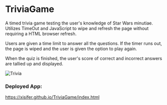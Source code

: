 # TriviaGame
A timed trivia game testing the user's knowledge of Star Wars minutiae. Utilizes TimeOut and JavaScript to wipe and refresh the page without requiring a HTML browser refresh. 

Users are given a time limit to answer all the questions. If the timer runs out, the page is wiped and the user is given the option to play again.

When the quiz is finished, the user's score of correct and incorrect answers are tallied up and displayed.

![Trivia](http://fancy-react-portfolio.herokuapp.com/assets/images/SWthumbnail.jpg)

### Deployed App:

https://xisifer.github.io/TriviaGame/index.html
